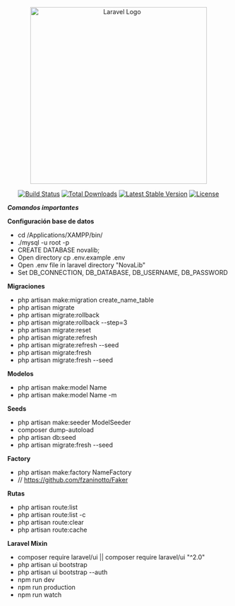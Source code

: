 <p align="center"><a href="https://laravel.com" target="_blank"><img src="https://raw.githubusercontent.com/laravel/art/master/logo-lockup/5%20SVG/2%20CMYK/1%20Full%20Color/laravel-logolockup-cmyk-red.svg" width="400" alt="Laravel Logo"></a></p>

<p align="center">
<a href="https://github.com/laravel/framework/actions"><img src="https://github.com/laravel/framework/workflows/tests/badge.svg" alt="Build Status"></a>
<a href="https://packagist.org/packages/laravel/framework"><img src="https://img.shields.io/packagist/dt/laravel/framework" alt="Total Downloads"></a>
<a href="https://packagist.org/packages/laravel/framework"><img src="https://img.shields.io/packagist/v/laravel/framework" alt="Latest Stable Version"></a>
<a href="https://packagist.org/packages/laravel/framework"><img src="https://img.shields.io/packagist/l/laravel/framework" alt="License"></a>
</p>

***Comandos importantes***
    
  **Configuración base de datos**
  - cd /Applications/XAMPP/bin/
  - ./mysql -u root -p
  - CREATE DATABASE novalib;
  - Open directory cp .env.example .env
  - Open .env file in laravel directory "NovaLib"
  - Set DB_CONNECTION, DB_DATABASE, DB_USERNAME, DB_PASSWORD
  
  **Migraciones**
  - php artisan make:migration create_name_table
  - php artisan migrate
  - php artisan migrate:rollback
  - php artisan migrate:rollback --step=3
  - php artisan migrate:reset
  - php artisan migrate:refresh
  - php artisan migrate:refresh --seed
  - php artisan migrate:fresh
  - php artisan migrate:fresh --seed
  
  **Modelos**
  - php artisan make:model Name
  - php artisan make:model Name -m
  
  **Seeds**
  - php artisan make:seeder ModelSeeder
  - composer dump-autoload
  - php artisan db:seed
  - php artisan migrate:fresh --seed
  
  **Factory**
  - php artisan make:factory NameFactory
  - // https://github.com/fzaninotto/Faker
  
  **Rutas**
  - php artisan route:list
  - php artisan route:list -c
  - php artisan route:clear
  - php artisan route:cache
  
  **Laravel Mixin**
  - composer require laravel/ui || composer require laravel/ui "^2.0"
  - php artisan ui bootstrap
  - php artisan ui bootstrap --auth
  - npm run dev
  - npm run production
  - npm run watch